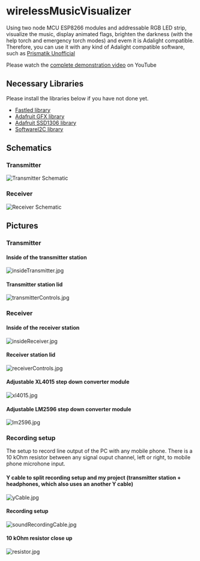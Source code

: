 # wirelessMusicVisualizer
Using two node MCU ESP8266 modules and addressable RGB LED strip, visualize the music, display animated flags, brighten the darkness (with the help torch and emergency torch modes) and evem it is Adalight compatible. Therefore, you can use it with any kind of Adalight compatible software, such as [Prismatik Unofficial](https://github.com/psieg/Lightpack)

Please watch the [complete demonstration video](https://www.youtube.com/watch?v=xi880eUqIho) on YouTube

## Necessary Libraries
Please install the libraries below if you have not done yet.
- [Fastled library](https://github.com/FastLED/FastLED)
- [Adafruit GFX library](https://github.com/adafruit/Adafruit-GFX-Library)
- [Adafruit SSD1306 library](https://github.com/adafruit/Adafruit_SSD1306)
- [SoftwareI2C library](https://github.com/Seeed-Studio/Arduino_Software_I2C)

## Schematics
### Transmitter
![Transmitter Schematic](./Transmitter.png)

### Receiver
![Receiver Schematic](./Receiver.png)


## Pictures

### Transmitter
#### Inside of the transmitter station
![insideTransmitter.jpg](./pictures/insideTransmitter.jpg)
#### Transmitter station lid
![transmitterControls.jpg](./pictures/transmitterControls.jpg)

### Receiver
#### Inside of the receiver station
![insideReceiver.jpg](./pictures/insideReceiver.jpg)
#### Receiver station lid
![receiverControls.jpg](./pictures/receiverControls.jpg)
#### Adjustable XL4015 step down converter module
![xl4015.jpg](./pictures/xl4015.jpg)
#### Adjustable LM2596 step down converter module
![lm2596.jpg](./pictures/lm2596.jpg)

### Recording setup
The setup to record line output of the PC with any mobile phone.
There is a 10 kOhm resistor between any signal ouput channel, left or right, to mobile phone microhone input.

#### Y cable to split recording setup and my project (transmitter station + headphones, which also uses an another Y cable)
![yCable.jpg](pictures/yCable.jpg)

#### Recording setup
![soundRecordingCable.jpg](pictures/soundRecordingCable.jpg)

#### 10 kOhm resistor close up
![resistor.jpg](pictures/resistor.jpg)



